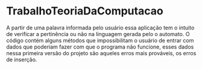 # TrabalhoTeoriaDaComputacao
A partir de uma palavra informada pelo usuário essa aplicação tem o intuito de verificar a pertinência ou não na linguagem gerada pelo o automato.
O código contém alguns métodos que impossibilitam o usuário de entrar com dados que poderiam fazer com que o programa não funcione, esses dados nessa primeira versão do projeto são aqueles erros mais prováveis, os erros de inserção.
